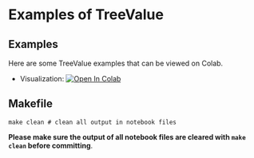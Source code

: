 # Examples of TreeValue

## Examples

Here are some TreeValue examples that can be viewed on Colab.

* Visualization: [![Open In Colab](https://colab.research.google.com/assets/colab-badge.svg)](https://colab.research.google.com/github/opendilab/treevalue/blob/main/examples/visualization.ipynb)

## Makefile

```shell
make clean # clean all output in notebook files

```

**Please make sure the output of all notebook files are cleared with `make clean` before committing**.
